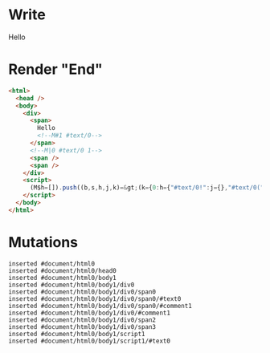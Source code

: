 # Write
  <div><span>Hello<!M#1 #text/0></span><!M|0 #text/0 1><span></span><span></span></div><script>(M$h=[]).push((b,s,h,j,k)=>(k={0:h={"#text/0!":j={},"#text/0(":b("packages/translator/src/__tests__/fixtures/toggle-first-child/template.marko_1_renderer")},1:j},j._=h,k),[])</script>


# Render "End"
```html
<html>
  <head />
  <body>
    <div>
      <span>
        Hello
        <!--M#1 #text/0-->
      </span>
      <!--M|0 #text/0 1-->
      <span />
      <span />
    </div>
    <script>
      (M$h=[]).push((b,s,h,j,k)=&gt;(k={0:h={"#text/0!":j={},"#text/0(":b("packages/translator/src/__tests__/fixtures/toggle-first-child/template.marko_1_renderer")},1:j},j._=h,k),[])
    </script>
  </body>
</html>
```

# Mutations
```
inserted #document/html0
inserted #document/html0/head0
inserted #document/html0/body1
inserted #document/html0/body1/div0
inserted #document/html0/body1/div0/span0
inserted #document/html0/body1/div0/span0/#text0
inserted #document/html0/body1/div0/span0/#comment1
inserted #document/html0/body1/div0/#comment1
inserted #document/html0/body1/div0/span2
inserted #document/html0/body1/div0/span3
inserted #document/html0/body1/script1
inserted #document/html0/body1/script1/#text0
```